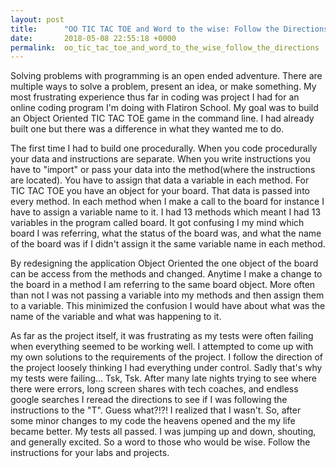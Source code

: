 ```yaml
---
layout: post
title:      "OO TIC TAC TOE and Word to the wise: Follow the Directions!"
date:       2018-05-08 22:55:18 +0000
permalink:  oo_tic_tac_toe_and_word_to_the_wise_follow_the_directions
---
```



Solving problems with programming is an open ended adventure. There are multiple ways to solve a problem, present an idea, or make something. My most frustrating experience thus far in coding was project I had for an online coding program I'm doing with Flatiron School. My goal was to build an Object Oriented TIC TAC TOE game in the command line. I had already built one but there was a difference in what they wanted me to do. 

The first time I had to build one procedurally. When you code procedurally your data and instructions are separate. When you write instructions you have to "import" or pass your data into the method(where the instructions are located). You have to assign that data a variable in each method. For TIC TAC TOE you have an object for your board.  That data is passed into  every method. In each method when I make a call to the board for instance I have to assign a variable name to it. I had 13 methods which meant I had 13 variables in the program called board. It got confusing I my mind which board I was referring, what the status of the board was, and what the name of the board was if I didn't assign it the same variable name in each method. 

By redesigning the application Object Oriented the one object of the board can be access from the methods and changed. Anytime I make a change to the board in a method I am referring to the same board object. More often than not I was not passing a variable into my methods and then assign them to a variable. This minimized the confusion I would have about what was the name of the variable and what was happening to it. 

As far as the project itself, it was frustrating as my tests were often failing when everything seemed to be working well. I attempted to come up with my own solutions to the requirements of the project. I follow the direction of the project loosely thinking I had everything under control. Sadly that's why my tests were failing... Tsk, Tsk. After many late nights trying to see where there were errors, long screen shares with tech coaches, and endless google searches I reread the directions to see if I was following the instructions to the "T". Guess what?!?! I realized that I wasn't. So, after some minor changes to my code the heavens opened and the my life became better. My tests all passed. I was jumping up and down, shouting, and generally excited. So a word to those who would be wise. Follow the instructions for your labs and projects.

